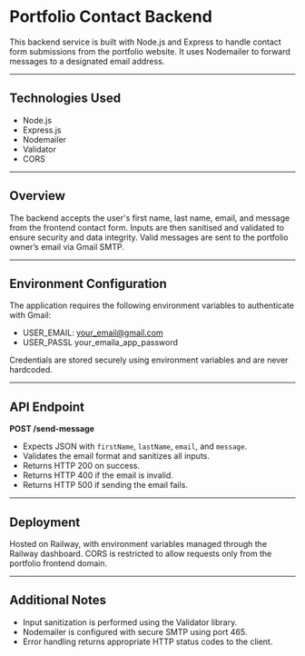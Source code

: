 # Portfolio Contact Backend

This backend service is built with Node.js and Express to handle contact form submissions from the portfolio website. It uses Nodemailer to forward messages to a designated email address.

---

## Technologies Used

- Node.js
- Express.js
- Nodemailer
- Validator
- CORS

---

## Overview

The backend accepts the user's first name, last name, email, and message from the frontend contact form. Inputs are then sanitised and validated to ensure security and data integrity. Valid messages are sent to the portfolio owner’s email via Gmail SMTP.

---

## Environment Configuration

The application requires the following environment variables to authenticate with Gmail:
- USER_EMAIL: your_email@gmail.com
- USER_PASSL your_emaila_app_password

Credentials are stored securely using environment variables and are never hardcoded.

---

## API Endpoint

**POST /send-message**

- Expects JSON with `firstName`, `lastName`, `email`, and `message`.
- Validates the email format and sanitizes all inputs.
- Returns HTTP 200 on success.
- Returns HTTP 400 if the email is invalid.
- Returns HTTP 500 if sending the email fails.

---

## Deployment

Hosted on Railway, with environment variables managed through the Railway dashboard. CORS is restricted to allow requests only from the portfolio frontend domain.

---

## Additional Notes

- Input sanitization is performed using the Validator library.
- Nodemailer is configured with secure SMTP using port 465.
- Error handling returns appropriate HTTP status codes to the client.
